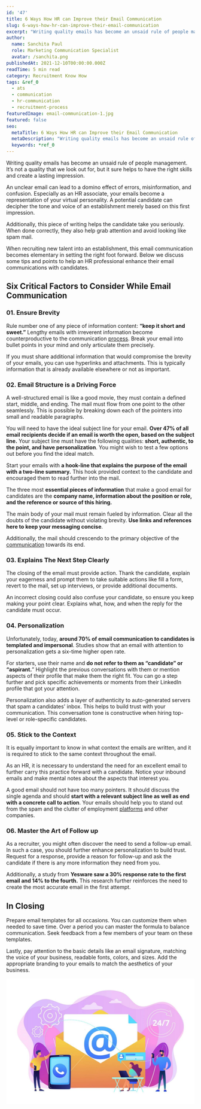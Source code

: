 ```yaml
---
id: '47'
title: 6 Ways How HR can Improve their Email Communication
slug: 6-ways-how-hr-can-improve-their-email-communication
excerpt: "Writing quality emails has become an unsaid rule of people management. It’s not a quality that we look out for, but it sure helps to have the right skills and create a lasting impression.\_\n\nAn unclea..."
author:
  name: Sanchita Paul
  role: Marketing Communication Specialist
  avatar: /sanchita.png
publishedAt: 2021-12-10T00:00:00.000Z
readTime: 5 min read
category: Recruitment Know How
tags: &ref_0
  - ats
  - communication
  - hr-communication
  - recruitment-process
featuredImage: email-communication-1.jpg
featured: false
seo:
  metaTitle: 6 Ways How HR can Improve their Email Communication
  metaDescription: "Writing quality emails has become an unsaid rule of people management. It’s not a quality that we look out for, but it sure helps to have the right skills and create a lasting impression.\_\n\nAn unclea..."
  keywords: *ref_0
---
```


Writing quality emails has become an unsaid rule of people management. It’s not a quality that we look out for, but it sure helps to have the right skills and create a lasting impression. 

An unclear email can lead to a domino effect of errors, misinformation, and confusion. Especially as an HR associate, your emails become a representation of your virtual personality. A potential candidate can decipher the tone and voice of an establishment merely based on this first impression. 

<!--more-->

Additionally, this piece of writing helps the candidate take you seriously. When done correctly, they also help grab attention and avoid looking like spam mail.

When recruiting new talent into an establishment, this email communication becomes elementary in setting the right foot forward. Below we discuss some tips and points to help an HR professional enhance their email communications with candidates. 

## **Six Critical Factors to Consider While Email Communication**

### **01\. Ensure Brevity**

Rule number one of any piece of information content: **“keep it short and sweet.”** Lengthy emails with irreverent information become counterproductive to the communication [process](https://www.thetalentpool.ai/blogs/slow-recruitment-process/). Break your email into bullet points in your mind and only articulate them precisely.

If you must share additional information that would compromise the brevity of your emails, you can use hyperlinks and attachments. This is typically information that is already available elsewhere or not as important.

### **02\. Email Structure is a Driving Force**

A well-structured email is like a good movie, they must contain a defined start, middle, and ending. The mail must flow from one point to the other seamlessly. This is possible by breaking down each of the pointers into small and readable paragraphs.

You will need to have the ideal subject line for your email. **Over 47% of all email recipients decide if an email is worth the open, based on the subject line.** Your subject line must have the following qualities: **short, authentic, to the point, and have personalization**. You might wish to test a few options out before you find the ideal match. 

Start your emails with **a hook-line that explains the purpose of the email with a two-line summary.** This hook provided context to the candidate and encouraged them to read further into the mail. 

The three most **essential pieces of information** that make a good email for candidates are the **company name, information about the position or role, and the reference or source of this hiring.** 

The main body of your mail must remain fueled by information. Clear all the doubts of the candidate without violating brevity. **Use links and references here to keep your messaging concise**. 

Additionally, the mail should crescendo to the primary objective of the [communication](https://www.thetalentpool.ai/blogs/6-ways-how-hr-can-improve-their-email-communication/) towards its end.

### **03\. Explains The Next Step Clearly**

The closing of the email must provide action. Thank the candidate, explain your eagerness and prompt them to take suitable actions like fill a form, revert to the mail, set up interviews, or provide additional documents.  

An incorrect closing could also confuse your candidate, so ensure you keep making your point clear. Explains what, how, and when the reply for the candidate must occur.

### **04\. Personalization** 

Unfortunately, today, **around 70% of email communication to candidates is templated and impersonal**. Studies show that an email with attention to personalization gets a six-time higher open rate.

For starters, use their name and **do not refer to them as “candidate” or “aspirant.**” Highlight the previous conversations with them or mention aspects of their profile that make them the right fit. You can go a step further and pick specific achievements or moments from their LinkedIn profile that got your attention. 

Personalization also adds a layer of authenticity to auto-generated servers that spam a candidates' inbox. This helps to build trust with your communication. This conversation tone is constructive when hiring top-level or role-specific candidates. 

### **05\. Stick to the Context**

It is equally important to know in what context the emails are written, and it is required to stick to the same context throughout the email. 

As an HR, it is necessary to understand the need for an excellent email to further carry this practice forward with a candidate. Notice your inbound emails and make mental notes about the aspects that interest you.

A good email should not have too many pointers. It should discuss the single agenda and should **start with a relevant subject line as well as end with a concrete call to action**. Your emails should help you to stand out from the spam and the clutter of employment [platforms](https://www.thetalentpool.ai) and other companies.    

### **06\. Master the Art of Follow up**

As a recruiter, you might often discover the need to send a follow-up email. In such a case, you should further enhance personalization to build trust. Request for a response, provide a reason for follow-up and ask the candidate if there is any more information they need from you. 

Additionally, a study from **Yesware saw a 30% response rate to the first email and 14% to the fourth.** This research further reinforces the need to create the most accurate email in the first attempt. 

## **In Closing**

Prepare email templates for all occasions. You can customize them when needed to save time. Over a period you can master the formula to balance communication. Seek feedback from a few members of your team on these templates. 

Lastly, pay attention to the basic details like an email signature, matching the voice of your business, readable fonts, colors, and sizes. Add the appropriate branding to your emails to match the aesthetics of your business. 

![HR-communication](images/email-communication-1-1024x682.jpg)
